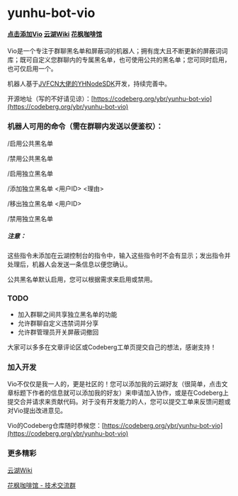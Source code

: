 # yunhu-bot-vio
#### [点击添加Vio](https://yhfx.jwznb.com/share?key=Pt3KBK33iTn9&ts=1751382458)  [云湖Wiki](https://www.yhchat.top)  [花枫咖啡馆](https://yhfx.jwznb.com/share?key=2t2pNkHc55eb&ts=1748160575)
Vio是一个专注于群聊黑名单和屏蔽词的机器人；拥有庞大且不断更新的屏蔽词词库；既可自定义您群聊内的专属黑名单，也可使用公共的黑名单；您可同时启用，也可仅启用一个。

机器人基于[JVFCN大佬的YHNodeSDK](https://github.com/JVFCN/YHNodeSDK)开发，持续完善中。

开源地址（写的不好请见谅）：[https://codeberg.org/ybr/yunhu-bot-vio](https://codeberg.org/ybr/yunhu-bot-vio)

### 机器人可用的命令（需在群聊内发送以便鉴权）：
/启用公共黑名单

/禁用公共黑名单

/启用独立黑名单

/添加独立黑名单 <用户ID> <理由>

/移出独立黑名单 <用户ID>

/禁用独立黑名单

##### 注意：

这些指令未添加在云湖控制台的指令中，输入这些指令时不会有显示；发出指令并处理后，机器人会发送一条信息以便您确认。

公共黑名单默认启用，您可以根据需求来启用或禁用。

### TODO
- 加入群聊之间共享独立黑名单的功能
- 允许群聊自定义违禁词并分享
- 允许群管理员开关屏蔽词撤回

大家可以多多在文章评论区或Codeberg工单页提交自己的想法，感谢支持！

### 加入开发
Vio不仅仅是我一人的，更是社区的！您可以添加我的云湖好友（很简单，点击文章标题下作者的信息就可以添加我的好友）来申请加入协作，或是在Codeberg上提交合并请求来贡献代码。对于没有开发能力的人，您可以提交工单来反馈问题或对Vio提出改进意见。

Vio的Codeberg仓库随时恭候您：[https://codeberg.org/ybr/yunhu-bot-vio](https://codeberg.org/ybr/yunhu-bot-vio)

### 更多精彩
[云湖Wiki](https://www.yhchat.top)

[花枫咖啡馆 - 技术交流群](https://yhfx.jwznb.com/share?key=2t2pNkHc55eb&ts=1748160575)